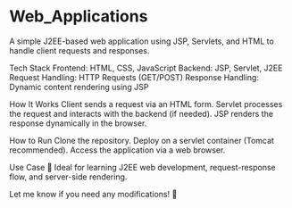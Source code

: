 # Web_Applications
A simple J2EE-based web application using JSP, Servlets, and HTML to handle client requests and responses.

Tech Stack
Frontend: HTML, CSS, JavaScript
Backend: JSP, Servlet, J2EE
Request Handling: HTTP Requests (GET/POST)
Response Handling: Dynamic content rendering using JSP

How It Works
Client sends a request via an HTML form.
Servlet processes the request and interacts with the backend (if needed).
JSP renders the response dynamically in the browser.

How to Run
Clone the repository.
Deploy on a servlet container (Tomcat recommended).
Access the application via a web browser.

Use Case
📌 Ideal for learning J2EE web development, request-response flow, and server-side rendering.

Let me know if you need any modifications! 🚀

